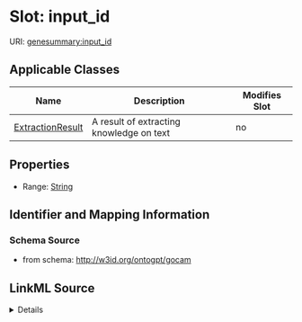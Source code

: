 

# Slot: input_id

URI: [genesummary:input_id](http://w3id.org/ontogpt/genesummary/input_id)



<!-- no inheritance hierarchy -->





## Applicable Classes

| Name | Description | Modifies Slot |
| --- | --- | --- |
| [ExtractionResult](ExtractionResult.md) | A result of extracting knowledge on text |  no  |







## Properties

* Range: [String](String.md)





## Identifier and Mapping Information







### Schema Source


* from schema: http://w3id.org/ontogpt/gocam




## LinkML Source

<details>
```yaml
name: input_id
from_schema: http://w3id.org/ontogpt/gocam
rank: 1000
alias: input_id
owner: ExtractionResult
domain_of:
- ExtractionResult
range: string

```
</details>